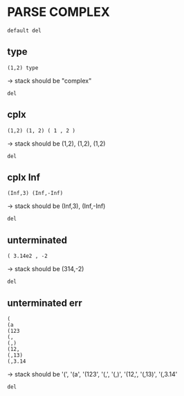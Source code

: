 # PARSE COMPLEX

`default del`

## type

`(1,2) type`

-> stack should be "complex"

`del`

## cplx

`(1,2) (1, 2) ( 1 , 2 )`

-> stack should be (1,2), (1,2), (1,2)

`del`

## cplx Inf

```
(Inf,3) (Inf,-Inf)
```

-> stack should be (Inf,3), (Inf,-Inf)

`del`

## unterminated

`( 3.14e2 , -2`

-> stack should be (314,-2)

`del`

## unterminated err

```
(
(a
(123
(,
(,)
(12,
(,13)
(,3.14
```

-> stack should be '(', '(a', '(123', '(,', '(,)', '(12,', '(,13)', '(,3.14'

`del`
